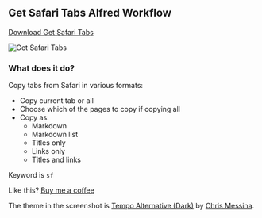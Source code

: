 ## Get Safari Tabs Alfred Workflow

[Download Get Safari Tabs](https://github.com/rknightuk/alfred-workflows/raw/main/workflows/safari-tabs-markdown/safari-tabs-markdown.alfredworkflow)

![Get Safari Tabs](src/screenshot.png)

### What does it do?

Copy tabs from Safari in various formats:

- Copy current tab or all
- Choose which of the pages to copy if copying all
- Copy as:
    - Markdown
    - Markdown list
    - Titles only 
    - Links only
    - Titles and links

Keyword is `sf`

Like this? [Buy me a coffee](https://www.buymeacoffee.com/rknightuk)

The theme in the screenshot is [Tempo Alternative (Dark)](https://github.com/chrismessina/alfred-theme-tempo#tempo-alternative-dark) by [Chris Messina](https://github.com/chrismessina).
